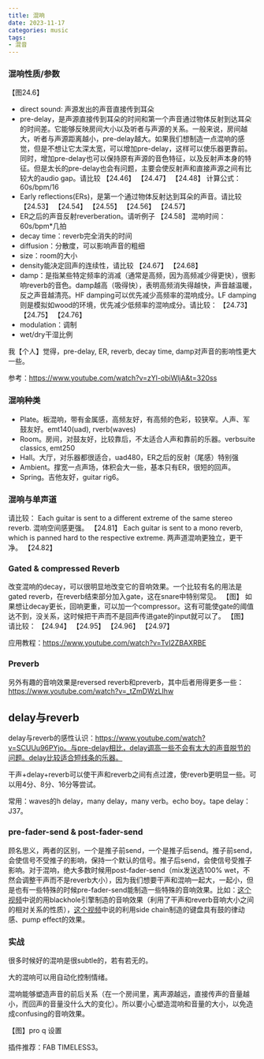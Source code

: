 ```yaml
---
title: 混响
date: 2023-11-17
categories: music
tags:
- 混音
---
```


### 混响性质/参数
【图24.6】
- direct sound: 声源发出的声音直接传到耳朵
- pre-delay，是声源直接传到耳朵的时间和第一个声音通过物体反射到达耳朵的时间差。它能够反映房间大小以及听者与声源的关系。一般来说，房间越大，听者与声源距离越小，pre-delay越大。如果我们想制造一点混响的感觉，但是不想让它太深太宽，可以增加pre-delay，这样可以使乐器更靠前。同时，增加pre-delay也可以保持原有声源的音色特征，以及反射声本身的特征。但是太长的pre-delay也会有问题，主要会使反射声和直接声源之间有比较大的audio gap。请比较
【24.46】
【24.47】
【24.48】
计算公式：60s/bpm/16
- Early reflections(ERs)，是第一个通过物体反射达到耳朵的声音。请比较
【24.53】
【24.54】
【24.55】
【24.56】
【24.57】
- ER之后的声音反射reverberation。请听例子
【24.58】
混响时间：60s/bpm*几拍
- decay time：reverb完全消失的时间
- diffusion：分散度，可以影响声音的粗细
- size：room的大小
- density能决定回声的连续性，请比较
【24.67】
【24.68】
- damp：是指某些特定频率的消减（通常是高频，因为高频减少得更快），很影响reverb的音色。damp越高（吸得快），表明高频消失得越快，声音越温暖，反之声音越清亮。HF damping可以优先减少高频率的混响成分。LF damping则是模拟如wood的环境，优先减少低频率的混响成分。请比较：
【24.73】
【24.75】
【24.76】
- modulation：调制
- wet/dry干湿比例

我【个人】觉得，pre-delay, ER, reverb, decay time, damp对声音的影响性更大一些。

参考：https://www.youtube.com/watch?v=zYl-obiWljA&t=320ss

### 混响种类
- Plate。板混响，带有金属感，高频友好，有高频的色彩，较狭窄。人声、军鼓友好。emt140(uad), rverb(waves)
- Room。房间，对鼓友好，比较靠后，不太适合人声和靠前的乐器。verbsuite classics, emt250
- Hall。大厅，对乐器都很适合，uad480，ER之后的反射（尾感）特别强
- Ambient。撑宽一点声场，体积会大一些，基本只有ER，很短的回声。
- Spring。吉他友好，guitar rig6。

### 混响与单声道
请比较：
Each guitar is sent to a different extreme of the same stereo reverb. 混响空间感更强。
【24.81】
Each guitar is sent to a mono reverb, which is panned hard to the respective extreme. 两声道混响更独立，更干净。
【24.82】

### Gated & compressed Reverb
改变混响的decay，可以很明显地改变它的音响效果。一个比较有名的用法是gated reverb，在reverb结束部分加入gate，这在snare中特别常见。
【图】
如果想让decay更长，回响更重，可以加一个compressor。这有可能使gate的阈值达不到，没关系，这时候把干声而不是回声传进gate的input就可以了。
【图】
请比较：
【24.94】
【24.95】
【24.96】
【24.97】

应用教程：https://www.youtube.com/watch?v=TvI2ZBAXRBE

### Preverb
另外有趣的音响效果是reversed reverb和preverb，其中后者用得更多一些：https://www.youtube.com/watch?v=_tZmDWzLIhw

## delay与reverb
delay与reverb的感性认识：https://www.youtube.com/watch?v=SCUUu96PYjo。与pre-delay相比，delay调高一些不会有太大的声音脱节的问题。delay比较适合短线条的乐器。

干声+delay+reverb可以使干声和reverb之间有点过渡，使reverb更明显一些。可以用4分、8分、16分等尝试。

常用：waves的h delay，many delay，many verb。echo boy。tape delay：J37。

### pre-fader-send & post-fader-send
顾名思义，两者的区别，一个是推子前send，一个是推子后send。推子前send，会使信号不受推子的影响，保持一个默认的信号。推子后send，会使信号受推子影响。对于混响，绝大多数时候用post-fader-send（mix发送选100% wet，不然会调整干声而不是reverb大小），因为我们想要干声和混响一起大，一起小，但是也有一些特殊的时候pre-fader-send能制造一些特殊的音响效果。比如：[这个视频](https://www.youtube.com/watch?v=h9kawvw80hI&t=473s)中说的用blackhole引擎制造的音响效果（利用了干声和reverb音响大小之间的相对关系的性质），[这个视频](https://www.youtube.com/watch?v=66Hz2IC4XgA&t=333s)中说的利用side chain制造的键盘具有鼓的律动感、pump effect的效果。

### 实战
很多时候好的混响是很subtle的，若有若无的。

大的混响可以用自动化控制情绪。

混响能够塑造声音的前后关系（在一个房间里，离声源越远，直接传声的音量越小，而回声的音量没什么大的变化）。所以要小心塑造混响和音量的大小，以免造成confusing的音响效果。

【图】pro q 设置

插件推荐：FAB TIMELESS3。